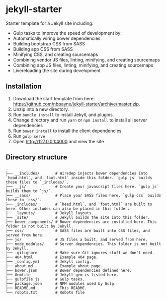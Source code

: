 # jekyll-starter

Starter template for a Jekyll site including:

- Gulp tasks to improve the speed of development by:
- Automatically wiring bower dependencies
- Building bootstrap CSS from SASS
- Building app CSS from SASS
- Minifying CSS, and creating sourcemaps
- Combining vendor JS files, linting, minifying, and creating sourcemaps
- Combining app JS files, linting, minifying, and creating sourcemaps
- Livereloading the site during development

## Installation

1. Download the start template from here: https://github.com/nbpayne/jekyll-starter/archive/master.zip.
2. Unzip into a new directory.
3. Run `bundle install` to install Jekyll, and plugins.
4. Change directory and run `yarn` or `npm install` to install all server dependencies
5. Run `bower install` to install the client dependencies
6. Run `gulp serve`
7. Open http://127.0.0.1:4000 and view the site

## Directory structure

```
.
├── __includes/       # Wiredep injects bower dependencies into `head.html`, and `foot.html` inside this folder. `gulp js` builds these files to `_includes/`. 
├── __js/             # Create your javascript files here. `gulp js` builds them to `js/`.
├── __sass/           # Place your SASS files here. `gulp css` builds these to `css/`.
├── _includes/        # `head.html`, and `foot.html` are built to here. Other includes can also be placed in this folder.
├── _layouts/         # Jekyll layouts.
├── _site/            # Jekyll builds the site into this folder.
├── bower_components/ # Bower dependencies are installed here. This folder is not built by Jekyll.
├── css/              # SASS files are built into CSS files, and served from here.
├── js/               # JS files a built, and served from here.
├── node_modules/     # Server dependencies. This folder is not built by Jekyll.
├── .gitignore        # Make sure Git ignores stuff we don't need.
├── 404.html          # Example 404 page.
├── _config.yml       # Jekyll config.
├── about.md          # Example about page.
├── bower.json        # Bower dependencies defined here.
├── Gemfile           # Jekyll gem is listed here.
├── gulpfile.js       # Gulp tasks.
├── package.json      # NPM modules used by Gulp.
├── README.md         # This README.
└── robots.txt        # Robots file
```